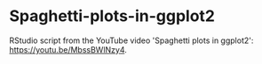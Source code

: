 # Spaghetti-plots-in-ggplot2
RStudio script from the YouTube video 'Spaghetti plots in ggplot2': https://youtu.be/MbssBWlNzy4.
